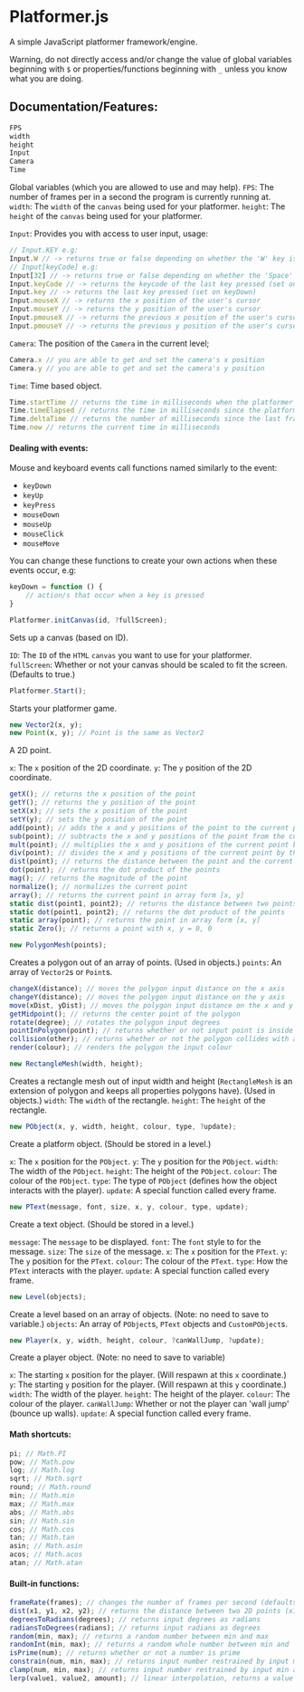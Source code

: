 # Platformer.js
A simple JavaScript platformer framework/engine.

Warning, do not directly access and/or change the value of global variables beginning with `$` or properties/functions beginning with `_` unless you know what you are doing.

## Documentation/Features:
```js
FPS
width
height
Input
Camera
Time
```
Global variables (which you are allowed to use and may help).
`FPS`: The number of frames per in a second the program is currently running at.
`width`: The `width` of the `canvas` being used for your platformer.
`height`: The `height` of the `canvas` being used for your platformer.

`Input`: Provides you with access to user input, usage:
```js
// Input.KEY e.g:
Input.W // -> returns true or false depending on whether the 'W' key is held down on the user's keyboard
// Input[keyCode] e.g:
Input[32] // -> returns true or false depending on whether the 'Space' key (spacebar) is held down on the user's keyboard
Input.keyCode // -> returns the keycode of the last key pressed (set on keyDown)
Input.key // -> returns the last key pressed (set on keyDown)
Input.mouseX // -> returns the x position of the user's cursor
Input.mouseY // -> returns the y position of the user's cursor
Input.pmouseX // -> returns the previous x position of the user's cursor
Input.pmouseY // -> returns the previous y position of the user's cursor
```

`Camera`: The position of the `Camera` in the current level;
```js
Camera.x // you are able to get and set the camera's x position
Camera.y // you are able to get and set the camera's y position
```

`Time`: Time based object.
```js
Time.startTime // returns the time in milliseconds when the platformer was started
Time.timeElapsed // returns the time in milliseconds since the platformer was started
Time.deltaTime // returns the number of milliseconds since the last frame
Time.now // returns the current time in milliseconds
```

#### Dealing with events:
Mouse and keyboard events call functions named similarly to the event:
- `keyDown`
- `keyUp`
- `keyPress`
- `mouseDown`
- `mouseUp`
- `mouseClick`
- `mouseMove`

You can change these functions to create your own actions when these events occur, e.g:
```js
keyDown = function () {
	// action/s that occur when a key is pressed
}
```

```js
Platformer.initCanvas(id, ?fullScreen);
```
Sets up a canvas (based on ID).

`ID`: The `ID` of the `HTML` `canvas` you want to use for your platformer.
`fullScreen`: Whether or not your canvas should be scaled to fit the screen. (Defaults to true.)

```js
Platformer.Start();
```
Starts your platformer game.

```js
new Vector2(x, y);
new Point(x, y); // Point is the same as Vector2
```
A 2D point.

`x`: The `x` position of the 2D coordinate.
`y`: The `y` position of the 2D coordinate.
```js
getX(); // returns the x position of the point
getY(); // returns the y position of the point
setX(x); // sets the x position of the point
setY(y); // sets the y position of the point
add(point); // adds the x and y positions of the point to the current point
sub(point); // subtracts the x and y positions of the point from the current point
mult(point); // multiplies the x and y positions of the current point by the point
div(point); // divides the x and y positions of the current point by the point
dist(point); // returns the distance between the point and the current point
dot(point); // returns the dot product of the points
mag(); // returns the magnitude of the point
normalize(); // normalizes the current point
array(); // returns the current point in array form [x, y]
static dist(point1, point2); // returns the distance between two points
static dot(point1, point2); // returns the dot product of the points
static array(point); // returns the point in array form [x, y]
static Zero(); // returns a point with x, y = 0, 0
```

```js
new PolygonMesh(points);
```
Creates a polygon out of an array of points. (Used in objects.)
`points`: An array of `Vector2`s or `Point`s.
```js
changeX(distance); // moves the polygon input distance on the x axis
changeY(distance); // moves the polygon input distance on the y axis
move(xDist, yDist); // moves the polygon input distance on the x and y axis
getMidpoint(); // returns the center point of the polygon
rotate(degree); // rotates the polygon input degrees
pointInPolygon(point); // returns whether or not input point is inside the polygon
collision(other); // returns whether or not the polygon collides with another polygon
render(colour); // renders the polygon the input colour
```

```js
new RectangleMesh(width, height);
```
Creates a rectangle mesh out of input width and height (`RectangleMesh` is an extension of polygon and keeps all properties polygons have). (Used in objects.)
`width`: The `width` of the rectangle.
`height`: The `height` of the rectangle.

```js
new PObject(x, y, width, height, colour, type, ?update);
```
Create a platform object. (Should be stored in a level.)

`x`: The `x` position for the `PObject`.
`y`: The `y` position for the `PObject`.
`width`: The width of the `PObject`.
`height`: The height of the `PObject`.
`colour`: The colour of the `PObject`.
`type`: The type of `PObject` (defines how the object interacts with the player).
`update`: A special function called every frame.

```js
new PText(message, font, size, x, y, colour, type, update);
```
Create a text object. (Should be stored in a level.)

`message`: The `message` to be displayed.
`font`: The `font` style to for the message.
`size`: The `size` of the message.
`x`: The `x` position for the `PText`.
`y`: The `y` position for the `PText`.
`colour`: The colour of the `PText`.
`type`: How the `PText` interacts with the player.
`update`: A special function called every frame.

```js
new Level(objects);
```
Create a level based on an array of objects. (Note: no need to save to variable.)
`objects`: An array of `PObject`s, `PText` objects and `CustomPObject`s.

```js
new Player(x, y, width, height, colour, ?canWallJump, ?update);
```
Create a player object. (Note: no need to save to variable)

`x`: The starting `x` position for the player. (Will respawn at this `x` coordinate.)
`y`: The starting `y` position for the player. (Will respawn at this `y` coordinate.)
`width`: The width of the player.
`height`: The height of the player.
`colour`: The colour of the player.
`canWallJump`: Whether or not the player can 'wall jump' (bounce up walls).
`update`: A special function called every frame.

#### Math shortcuts:
```js
pi; // Math.PI
pow; // Math.pow
log; // Math.log
sqrt; // Math.sqrt
round; // Math.round
min; // Math.min
max; // Math.max
abs; // Math.abs
sin; // Math.sin
cos; // Math.cos
tan; // Math.tan
asin; // Math.asin
acos; // Math.acos
atan; // Math.atan
```

#### Built-in functions:
```js
frameRate(frames); // changes the number of frames per second (defaults to 60)
dist(x1, y1, x2, y2); // returns the distance between two 2D points (x1, y1 and x2, y2)
degreesToRadians(degrees); // returns input degrees as radians
radiansToDegrees(radians); // returns input radians as degrees
random(min, max); // returns a random number between min and max
randomInt(min, max); // returns a random whole number between min and  max
isPrime(num); // returns whether or not a number is prime
constrain(num, min, max); // returns input number restrained by input min and max
clamp(num, min, max); // returns input number restrained by input min and max
lerp(value1, value2, amount); // linear interpolation, returns a value between value1 and value2 depending on linear interpolation amount
```
